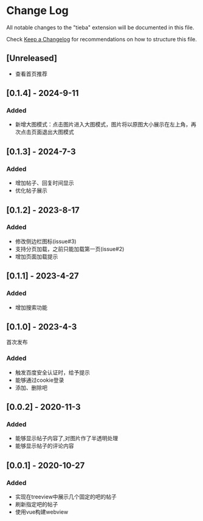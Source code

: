 # Change Log

All notable changes to the "tieba" extension will be documented in this file.

Check [Keep a Changelog](http://keepachangelog.com/) for recommendations on how to structure this file.

## [Unreleased]

- 查看首页推荐

## [0.1.4] - 2024-9-11
### Added
- 新增大图模式：点击图片进入大图模式，图片将以原图大小展示在左上角，再次点击页面退出大图模式

## [0.1.3] - 2024-7-3
### Added
- 增加帖子、回复时间显示
- 优化帖子展示

## [0.1.2] - 2023-8-17
### Added
- 修改侧边栏图标(issue#3)
- 支持分页加载，之前只能加载第一页(issue#2)
- 增加页面加载提示

## [0.1.1] - 2023-4-27
### Added
- 增加搜索功能

## [0.1.0] - 2023-4-3
首次发布
### Added
- 触发百度安全认证时，给予提示
- 能够通过cookie登录
- 添加、删除吧

## [0.0.2] - 2020-11-3
### Added
- 能够显示帖子内容了,对图片作了半透明处理
- 能够显示帖子的评论内容

## [0.0.1] - 2020-10-27
### Added
- 实现在treeview中展示几个固定的吧的帖子
- 刷新指定吧的帖子
- 使用vue构建webview